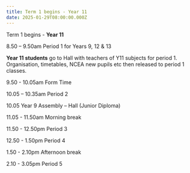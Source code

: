 ```yaml
---
title: Term 1 begins - Year 11
date: 2025-01-29T08:00:00.000Z
---
```

Term 1 begins - **Year 11**

8.50 – 9.50am
Period 1 for Years 9, 12 & 13

**Year 11 students** go to Hall with teachers of Y11 subjects for period 1. Organisation, timetables, NCEA new pupils etc then released to period 1 classes.

9.50 - 10.05am Form Time

10.05 – 10.35am Period 2

10.05 Year 9 Assembly – Hall (Junior Diploma)

11.05 - 11.50am Morning break

11.50 - 12.50pm Period 3

12.50 - 1.50pm Period 4

1.50 - 2.10pm Afternoon break

2.10 - 3.05pm Period 5

